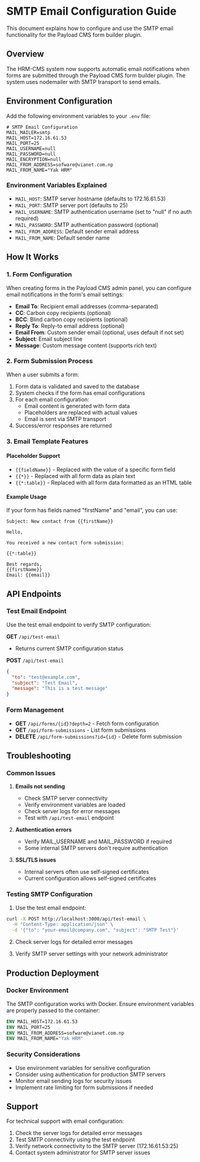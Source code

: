 # SMTP Email Configuration Guide

This document explains how to configure and use the SMTP email functionality for the Payload CMS form builder plugin.

## Overview

The HRM-CMS system now supports automatic email notifications when forms are submitted through the Payload CMS form builder plugin. The system uses nodemailer with SMTP transport to send emails.

## Environment Configuration

Add the following environment variables to your `.env` file:

```env
# SMTP Email Configuration
MAIL_MAILER=smtp
MAIL_HOST=172.16.61.53
MAIL_PORT=25
MAIL_USERNAME=null
MAIL_PASSWORD=null
MAIL_ENCRYPTION=null
MAIL_FROM_ADDRESS=sofware@vianet.com.np
MAIL_FROM_NAME="Yak HRM"
```

### Environment Variables Explained

- `MAIL_HOST`: SMTP server hostname (defaults to 172.16.61.53)
- `MAIL_PORT`: SMTP server port (defaults to 25)
- `MAIL_USERNAME`: SMTP authentication username (set to "null" if no auth required)
- `MAIL_PASSWORD`: SMTP authentication password (optional)
- `MAIL_FROM_ADDRESS`: Default sender email address
- `MAIL_FROM_NAME`: Default sender name

## How It Works

### 1. Form Configuration

When creating forms in the Payload CMS admin panel, you can configure email notifications in the form's email settings:

- **Email To**: Recipient email addresses (comma-separated)
- **CC**: Carbon copy recipients (optional)
- **BCC**: Blind carbon copy recipients (optional)
- **Reply To**: Reply-to email address (optional)
- **Email From**: Custom sender email (optional, uses default if not set)
- **Subject**: Email subject line
- **Message**: Custom message content (supports rich text)

### 2. Form Submission Process

When a user submits a form:

1. Form data is validated and saved to the database
2. System checks if the form has email configurations
3. For each email configuration:
   - Email content is generated with form data
   - Placeholders are replaced with actual values
   - Email is sent via SMTP transport
4. Success/error responses are returned

### 3. Email Template Features

#### Placeholder Support

- `{{fieldName}}` - Replaced with the value of a specific form field
- `{{*}}` - Replaced with all form data as plain text
- `{{*:table}}` - Replaced with all form data formatted as an HTML table

#### Example Usage

If your form has fields named "firstName" and "email", you can use:

```
Subject: New contact from {{firstName}}

Hello,

You received a new contact form submission:

{{*:table}}

Best regards,
{{firstName}}
Email: {{email}}
```

## API Endpoints

### Test Email Endpoint

Use the test email endpoint to verify SMTP configuration:

**GET** `/api/test-email`
- Returns current SMTP configuration status

**POST** `/api/test-email`
```json
{
  "to": "test@example.com",
  "subject": "Test Email",
  "message": "This is a test message"
}
```

### Form Management

- **GET** `/api/forms/{id}?depth=2` - Fetch form configuration
- **GET** `/api/form-submissions` - List form submissions
- **DELETE** `/api/form-submissions?id={id}` - Delete form submission

## Troubleshooting

### Common Issues

1. **Emails not sending**
   - Check SMTP server connectivity
   - Verify environment variables are loaded
   - Check server logs for error messages
   - Test with `/api/test-email` endpoint

2. **Authentication errors**
   - Verify MAIL_USERNAME and MAIL_PASSWORD if required
   - Some internal SMTP servers don't require authentication

3. **SSL/TLS issues**
   - Internal servers often use self-signed certificates
   - Current configuration allows self-signed certificates

### Testing SMTP Configuration

1. Use the test email endpoint:
```bash
curl -X POST http://localhost:3000/api/test-email \
  -H "Content-Type: application/json" \
  -d '{"to": "your-email@company.com", "subject": "SMTP Test"}'
```

2. Check server logs for detailed error messages

3. Verify SMTP server settings with your network administrator

## Production Deployment

### Docker Environment

The SMTP configuration works with Docker. Ensure environment variables are properly passed to the container:

```dockerfile
ENV MAIL_HOST=172.16.61.53
ENV MAIL_PORT=25
ENV MAIL_FROM_ADDRESS=sofware@vianet.com.np
ENV MAIL_FROM_NAME="Yak HRM"
```

### Security Considerations

- Use environment variables for sensitive configuration
- Consider using authentication for production SMTP servers
- Monitor email sending logs for security issues
- Implement rate limiting for form submissions if needed

## Support

For technical support with email configuration:

1. Check the server logs for detailed error messages
2. Test SMTP connectivity using the test endpoint
3. Verify network connectivity to the SMTP server (172.16.61.53:25)
4. Contact system administrator for SMTP server issues